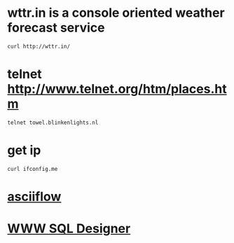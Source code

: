 # wttr.in is a console oriented weather forecast service
```
curl http://wttr.in/
```
# telnet http://www.telnet.org/htm/places.htm
```
telnet towel.blinkenlights.nl
```
# get ip
```
curl ifconfig.me
```
# [asciiflow](http://asciiflow.com/)
# [WWW SQL Designer](http://ondras.zarovi.cz/sql/demo/)


